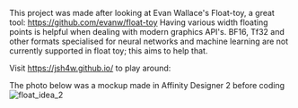 This project was made after looking at Evan Wallace's Float-toy, a great tool: https://github.com/evanw/float-toy 
Having various width floating points is helpful when dealing with modern graphics API's. BF16, Tf32 and other formats specialised for neural networks and machine learning are not currently supported in float toy; this aims to help that. 

Visit https://jsh4w.github.io/ to play around:

The photo below was a mockup made in Affinity Designer 2 before coding
![float_idea_2](https://github.com/JSh4w/JSh4w.github.io/assets/150249514/7d6cd3cd-8a12-4d58-a17e-e3a48c6b8978)
